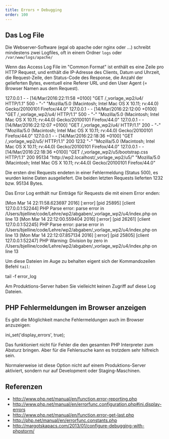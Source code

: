 ```yaml
---
title: Errors + Debugging
order: 100
---
```


Das Log File
------------

Die Webserver-Software (egal ob apache oder nginx oder ...) schreibt mindestens
zwei Logfiles, oft in einem Ordner `logs` oder `/var/www/logs/apache/`

Wenn das Access Log File im "Common Format" ist enthält es eine Zeile pro HTTP Request, und enthält
die IP-Adresse des Clients, Datum und Uhrzeit, die Request-Zeile, den
Status-Code des Response, die Anzahl der gelieferten Bytes, eventuell
eine Referer URL und den User Agent (= Browser Namen aus dem Request).

<plain caption="access_log">
127.0.0.1 - - [14/Mar/2016:22:11:58 +0100] "GET /_vorlage_wp2/u4/ HTTP/1.1" 500 - "-" "Mozilla/5.0 (Macintosh; Intel Mac OS X 10.11; rv:44.0) Gecko/20100101 Firefox/44.0"
127.0.0.1 - - [14/Mar/2016:22:12:00 +0100] "GET /_vorlage_wp2/u4/ HTTP/1.1" 500 - "-" "Mozilla/5.0 (Macintosh; Intel Mac OS X 10.11; rv:44.0) Gecko/20100101 Firefox/44.0"
127.0.0.1 - - [14/Mar/2016:22:12:07 +0100] "GET /_vorlage_wp2/u4/ HTTP/1.1" 200 - "-" "Mozilla/5.0 (Macintosh; Intel Mac OS X 10.11; rv:44.0) Gecko/20100101 Firefox/44.0"
127.0.0.1 - - [14/Mar/2016:22:18:36 +0100] "GET /_vorlage_wp2/u5/ HTTP/1.1" 200 1232 "-" "Mozilla/5.0 (Macintosh; Intel Mac OS X 10.11; rv:44.0) Gecko/20100101 Firefox/44.0"
127.0.0.1 - - [14/Mar/2016:22:18:36 +0100] "GET /_vorlage_wp2/u5/bootstrap.css HTTP/1.1" 200 95134 "http://wp2.localhost/_vorlage_wp2/u5/" "Mozilla/5.0 (Macintosh; Intel Mac OS X 10.11; rv:44.0) Gecko/20100101 Firefox/44.0"
</plain>

Die ersten drei Requests endeten in einer Fehlermeldung (Status 500), es wurden keine Daten ausgeliefert. Die
beiden letzten Requests lieferten 1232 bzw. 95134 Bytes.

Das Error Log enthält nur Einträge für Requests die mit einem
Error enden: 

<plain caption="error_log">
[Mon Mar 14 22:11:58.623697 2016] [:error] [pid 25895] [client 127.0.0.1:52244] PHP Parse error:  parse error in /Users/bjelline/code/Lehre/wp2/abgaben/_vorlage_wp2/u4/index.php on line 13
[Mon Mar 14 22:12:00.559404 2016] [:error] [pid 26261] [client 127.0.0.1:52245] PHP Parse error:  parse error in /Users/bjelline/code/Lehre/wp2/abgaben/_vorlage_wp2/u4/index.php on line 13
[Mon Mar 14 22:12:07.857134 2016] [:error] [pid 25805] [client 127.0.0.1:52247] PHP Warning:  Division by zero in /Users/bjelline/code/Lehre/wp2/abgaben/_vorlage_wp2/u4/index.php on line 13
</plain>

Um diese Dateien im Auge zu behalten eigent sich der Kommandozeilen Befehl `tail`:

<shell>
tail -f error_log
</shell>



Am Produktions-Server haben Sie vielleicht keinen Zugriff auf diese
Log Dateien.


PHP Fehlermeldungen im Browser anzeigen
---------------

Es gibt die Möglichkeit manche Fehlermeldungen auch im Browser anzuzeigen:

<php>
ini_set('display_errors', true);
</php>

Das funktioniert nicht für Fehler die den gesamten PHP Interpreter zum
Absturz bringen. Aber für die Fehlersuche kann es trotzdem sehr hilfreich sein.

Normalerweise ist diese Option nicht auf einem Produktions-Server aktiviert,
sondern nur auf Development oder Staging-Maschinen.

Referenzen
--------

* http://www.php.net/manual/en/function.error-reporting.php
* http://www.php.net/manual/en/errorfunc.configuration.php#ini.display-errors
* http://www.php.net/manual/en/function.error-get-last.php
* http://php.net/manual/en/errorfunc.constants.php
* http://margotskapacs.com/2013/01/configure-debugging-with-phpstorm/
